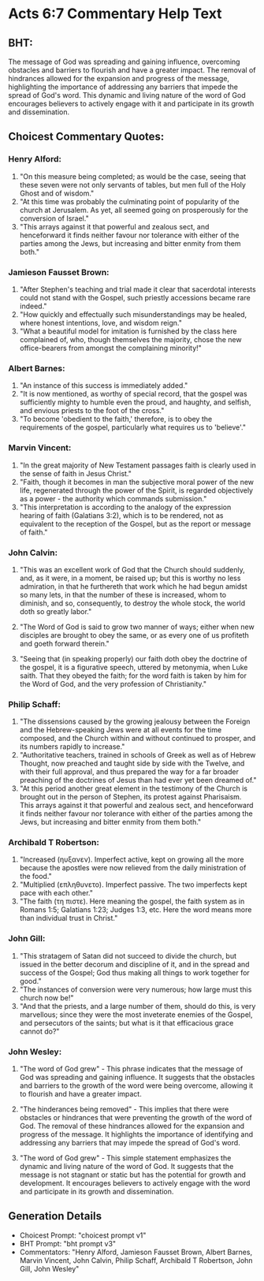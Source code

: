 # Acts 6:7 Commentary Help Text

## BHT:
The message of God was spreading and gaining influence, overcoming obstacles and barriers to flourish and have a greater impact. The removal of hindrances allowed for the expansion and progress of the message, highlighting the importance of addressing any barriers that impede the spread of God's word. This dynamic and living nature of the word of God encourages believers to actively engage with it and participate in its growth and dissemination.

## Choicest Commentary Quotes:
### Henry Alford:
1. "On this measure being completed; as would be the case, seeing that these seven were not only servants of tables, but men full of the Holy Ghost and of wisdom." 
2. "At this time was probably the culminating point of popularity of the church at Jerusalem. As yet, all seemed going on prosperously for the conversion of Israel." 
3. "This arrays against it that powerful and zealous sect, and henceforward it finds neither favour nor tolerance with either of the parties among the Jews, but increasing and bitter enmity from them both."

### Jamieson Fausset Brown:
1. "After Stephen's teaching and trial made it clear that sacerdotal interests could not stand with the Gospel, such priestly accessions became rare indeed."
2. "How quickly and effectually such misunderstandings may be healed, where honest intentions, love, and wisdom reign."
3. "What a beautiful model for imitation is furnished by the class here complained of, who, though themselves the majority, chose the new office-bearers from amongst the complaining minority!"

### Albert Barnes:
1. "An instance of this success is immediately added."
2. "It is now mentioned, as worthy of special record, that the gospel was sufficiently mighty to humble even the proud, and haughty, and selfish, and envious priests to the foot of the cross."
3. "To become 'obedient to the faith,' therefore, is to obey the requirements of the gospel, particularly what requires us to 'believe'."

### Marvin Vincent:
1. "In the great majority of New Testament passages faith is clearly used in the sense of faith in Jesus Christ."
2. "Faith, though it becomes in man the subjective moral power of the new life, regenerated through the power of the Spirit, is regarded objectively as a power - the authority which commands submission."
3. "This interpretation is according to the analogy of the expression hearing of faith (Galatians 3:2), which is to be rendered, not as equivalent to the reception of the Gospel, but as the report or message of faith."

### John Calvin:
1. "This was an excellent work of God that the Church should suddenly, and, as it were, in a moment, be raised up; but this is worthy no less admiration, in that he furthereth that work which he had begun amidst so many lets, in that the number of these is increased, whom to diminish, and so, consequently, to destroy the whole stock, the world doth so greatly labor."

2. "The Word of God is said to grow two manner of ways; either when new disciples are brought to obey the same, or as every one of us profiteth and goeth forward therein."

3. "Seeing that (in speaking properly) our faith doth obey the doctrine of the gospel, it is a figurative speech, uttered by metonymia, when Luke saith. That they obeyed the faith; for the word faith is taken by him for the Word of God, and the very profession of Christianity."

### Philip Schaff:
1. "The dissensions caused by the growing jealousy between the Foreign and the Hebrew-speaking Jews were at all events for the time composed, and the Church within and without continued to prosper, and its numbers rapidly to increase."
2. "Authoritative teachers, trained in schools of Greek as well as of Hebrew Thought, now preached and taught side by side with the Twelve, and with their full approval, and thus prepared the way for a far broader preaching of the doctrines of Jesus than had ever yet been dreamed of."
3. "At this period another great element in the testimony of the Church is brought out in the person of Stephen, its protest against Pharisaism. This arrays against it that powerful and zealous sect, and henceforward it finds neither favour nor tolerance with either of the parties among the Jews, but increasing and bitter enmity from them both."

### Archibald T Robertson:
1. "Increased (ηυξανεν). Imperfect active, kept on growing all the more because the apostles were now relieved from the daily ministration of the food."
2. "Multiplied (επληθυνετο). Imperfect passive. The two imperfects kept pace with each other."
3. "The faith (τη πιστε). Here meaning the gospel, the faith system as in Romans 1:5; Galatians 1:23; Judges 1:3, etc. Here the word means more than individual trust in Christ."

### John Gill:
1. "This stratagem of Satan did not succeed to divide the church, but issued in the better decorum and discipline of it, and in the spread and success of the Gospel; God thus making all things to work together for good."
2. "The instances of conversion were very numerous; how large must this church now be!"
3. "And that the priests, and a large number of them, should do this, is very marvellous; since they were the most inveterate enemies of the Gospel, and persecutors of the saints; but what is it that efficacious grace cannot do?"

### John Wesley:
1. "The word of God grew" - This phrase indicates that the message of God was spreading and gaining influence. It suggests that the obstacles and barriers to the growth of the word were being overcome, allowing it to flourish and have a greater impact.

2. "The hinderances being removed" - This implies that there were obstacles or hindrances that were preventing the growth of the word of God. The removal of these hindrances allowed for the expansion and progress of the message. It highlights the importance of identifying and addressing any barriers that may impede the spread of God's word.

3. "The word of God grew" - This simple statement emphasizes the dynamic and living nature of the word of God. It suggests that the message is not stagnant or static but has the potential for growth and development. It encourages believers to actively engage with the word and participate in its growth and dissemination.


## Generation Details
- Choicest Prompt: "choicest prompt v1"
- BHT Prompt: "bht prompt v3"
- Commentators: "Henry Alford, Jamieson Fausset Brown, Albert Barnes, Marvin Vincent, John Calvin, Philip Schaff, Archibald T Robertson, John Gill, John Wesley"
